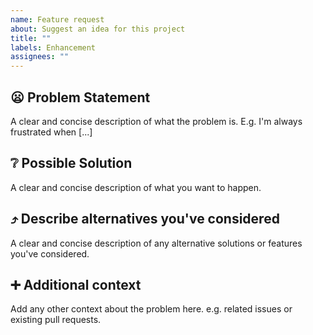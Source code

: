```yaml
---
name: Feature request
about: Suggest an idea for this project
title: ""
labels: Enhancement
assignees: ""
---
```


## :frowning: Problem Statement

A clear and concise description of what the problem is. E.g. I'm always frustrated when [...]

## :grey_question: Possible Solution

A clear and concise description of what you want to happen.

## :arrow_heading_up: Describe alternatives you've considered

A clear and concise description of any alternative solutions or features you've considered.

## :heavy_plus_sign: Additional context

Add any other context about the problem here. e.g. related issues or existing pull requests.
